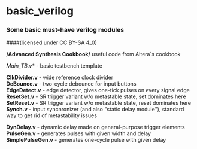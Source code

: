 ﻿# basic_verilog
### Some basic must-have verilog modules
####(licensed under CC BY-SA 4_0)


**/Advanced Synthesis Cookbook/**		useful code from Altera`s cookbook  

*Main_TB.v**		- basic testbench template  

**ClkDivider.v**		- wide reference clock divider  
**DeBounce.v**		- two-cycle debounce for input buttons  
**EdgeDetect.v**		- edge detector, gives one-tick pulses on every signal edge  
**ResetSet.v**		- SR trigger variant w/o metastable state, set dominates here  
**SetReset.v**		- SR trigger variant w/o metastable state, reset dominates here  
**Synch.v**		- input syncnronizer (and also "static delay module"), standard way to get rid of metastability issues  

**DynDelay.v**		- dynamic delay made on general-purpose trigger elements  
**PulseGen.v**		- generates pulses with given width and delay  
**SimplePulseGen.v**		- generates one-cycle pulse with given delay  


